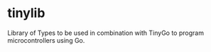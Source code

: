 # tinylib
Library of Types to be used in combination with TinyGo to program microcontrollers using Go.
